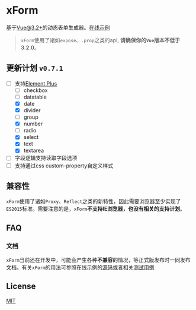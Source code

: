 # xForm
基于[Vue@3.2+][vue]的动态表单生成器。[在线示例][doc]

> `xForm`使用了诸如`expose`、`.prop`之类的api, **请确保你的`Vue`版本不低于3.2.0**。

## 更新计划 `v0.7.1`
- [ ] 支持[Element Plus][element]
  - [ ] checkbox
  - [ ] datatable
  - [x] date
  - [x] divider
  - [ ] group
  - [x] number
  - [ ] radio
  - [x] select
  - [x] text
  - [x] textarea
- [ ] 字段逻辑支持读取字段选项
- [ ] 支持通过css custom-property自定义样式

## 兼容性
`xForm`使用了诸如`Proxy`、`Reflect`之类的新特性，因此需要浏览器至少实现了`ES2015`标准。需要注意的是，`xForm`**不支持IE浏览器，也没有相关的支持计划**。

## FAQ
### 文档
`xForm`当前还在开发中，可能会产生各种**不兼容**的情况，等正式版发布时一同发布文档。有关`xForm`的用法可参照在线示例的[源码][example]或者相关[测试用例][test]

## License
[MIT](LICENSE)

[vue]: https://github.com/vuejs/vue-next
[doc]: https://dongls.github.io/xForm/
[example]: https://github.com/dongls/xForm/tree/master/document/views/example
[test]: https://github.com/dongls/xForm/tree/master/packages/core/__test__

[element]: https://element-plus.gitee.io/zh-CN/#/zh-CN
